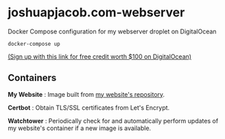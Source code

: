 # joshuapjacob.com-webserver
Docker Compose configuration for my webserver droplet on DigitalOcean

```console
docker-compose up
```

[(Sign up with this link for free credit worth $100 on DigitalOcean)](https://m.do.co/c/d1712c8dc6f3)

## Containers

**My Website**
: Image built from [my website's repository](https://github.com/joshuapjacob/joshuapjacob.com).

**Certbot**
: Obtain TLS/SSL certificates from Let's Encrypt.

**Watchtower**
: Periodically check for and automatically perform updates of my website's container if a new image is available.
